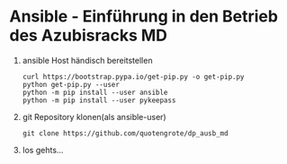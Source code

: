 # Ansible - Einführung in den Betrieb des Azubisracks MD


1. ansible Host händisch bereitstellen
    ```
    curl https://bootstrap.pypa.io/get-pip.py -o get-pip.py
    python get-pip.py --user
    python -m pip install --user ansible
    python -m pip install --user pykeepass
    ```
1. git Repository klonen(als ansible-user)
    ```
    git clone https://github.com/quotengrote/dp_ausb_md
    ```
1. los gehts...
